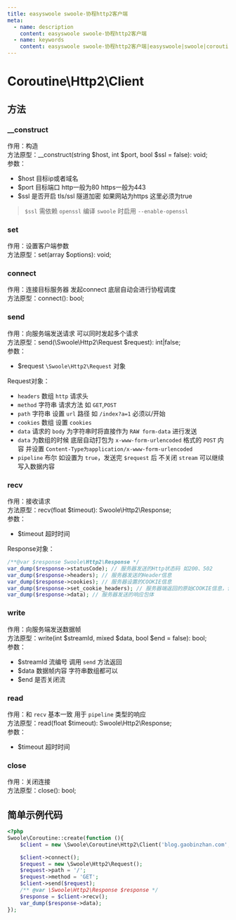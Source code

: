 ```yaml
---
title: easyswoole swoole-协程http2客户端
meta:
  - name: description
    content: easyswoole swoole-协程http2客户端
  - name: keywords
    content: easyswoole swoole-协程http2客户端|easyswoole|swoole|coroutine
---
```


# Coroutine\Http2\Client

## 方法

### __construct
作用：构造       
方法原型：__construct(string $host, int $port, bool $ssl = false): void;     
参数：
- $host 目标ip或者域名
- $port 目标端口 http一般为80 https一般为443
- $ssl 是否开启 tls/ssl 隧道加密 如果网站为https 这里必须为true

> `$ssl` 需依赖 `openssl` 编译 `swoole` 时启用 `--enable-openssl`

### set
作用：设置客户端参数      
方法原型：set(array $options): void;     

### connect
作用：连接目标服务器 发起connect 底层自动会进行协程调度        
方法原型：connect(): bool;   

### send
作用：向服务端发送请求 可以同时发起多个请求      
方法原型：send(\Swoole\Http2\Request $request): int|false;       
参数：
- $request `\Swoole\Http2\Request` 对象

Request对象：
- `headers` 数组 `http` 请求头
- `method` 字符串 请求方法 如 `GET`,`POST`
- `path` 字符串 设置 `url` 路径 如 `/index?a=1` 必须以/开始
- `cookies` 数组 设置 `cookies`
- `data` 请求的 `body` 为字符串时将直接作为 `RAW form-data` 进行发送
- `data` 为数组的时候 底层自动打包为 `x-www-form-urlencoded` 格式的 `POST` 内容 并设置 `Content-Type为application/x-www-form-urlencoded`
- `pipeline` 布尔 如设置为 `true`，发送完 `$request` 后 不关闭 `stream` 可以继续写入数据内容

### recv
作用：接收请求     
方法原型：recv(float $timeout): Swoole\Http2\Response;       
参数：
- $timeout 超时时间

Response对象：
```php
/**@var $response Swoole\Http2\Response */
var_dump($response->statusCode); // 服务器发送的Http状态码 如200、502
var_dump($response->headers); // 服务器发送的Header信息
var_dump($response->cookies); // 服务器设置的COOKIE信息
var_dump($response->set_cookie_headers); // 服务器端返回的原始COOKIE信息，包括了domain和path项
var_dump($response->data); // 服务器发送的响应包体
```

### write
作用：向服务端发送数据帧        
方法原型：write(int $streamId, mixed $data, bool $end = false): bool;        
参数：
- $streamId 流编号 调用 `send` 方法返回
- $data 数据帧内容 字符串数组都可以
- $end 是否关闭流

### read
作用：和 `recv` 基本一致 用于 `pipeline` 类型的响应        
方法原型：read(float $timeout): Swoole\Http2\Response;       
参数：
- $timeout 超时时间

### close
作用：关闭连接     
方法原型：close(): bool;

## 简单示例代码
```php
<?php
Swoole\Coroutine::create(function (){
    $client = new \Swoole\Coroutine\Http2\Client('blog.gaobinzhan.com',443,true);

    $client->connect();
    $request = new \Swoole\Http2\Request();
    $request->path = '/';
    $request->method = 'GET';
    $client->send($request);
    /** @var \Swoole\Http2\Response $response */
    $response = $client->recv();
    var_dump($response->data);
});
```